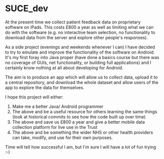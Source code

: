 SUCE_dev
========

At the present time we collect patient feedback data on proprietary software on iPads. This costs £800 a year as well as limiting what we can do with the software (e.g. no interactive team selection, no functionality to download data from the server and explore other people's responses).

As a side project (evenings and weekends whenever I can) I have decided to try to emulate and improve the functionality of the software on Android. It's my first foray into Java proper (have done a basics course but there was no coverage of GUIs, net functionality, or building full applications) and I certainly know nothing at all about developing for Android.

The aim is to produce an app which will allow us to collect data, upload it to a central repository, and download the whole dataset and allow users of the app to explore the data for themselves.

I hope this project will either:

1) Make me a better Java/ Android programmer
2) The above and be a useful resource for others learning the same things (look at historical commits to see how the code built up over time)
3) The above and save us £800 a year and give a better mobile data collection platform for live use in the Trust
4) The above and be something the wider NHS or other health providers can take, modify, and use for their own purposes.

Time will tell how successful I am, but I'm sure I will have a lot of fun trying :-)
